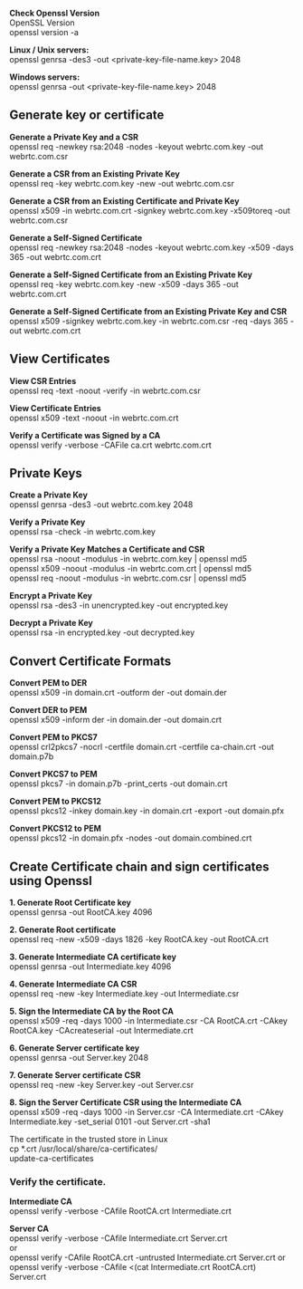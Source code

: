 **Check Openssl Version**  
OpenSSL Version  
openssl version -a
  
  
**Linux / Unix servers:**  
openssl genrsa -des3 -out <private-key-file-name.key> 2048
  
**Windows servers:**  
openssl genrsa -out <private-key-file-name.key>  2048
  
## Generate key or certificate
**Generate a Private Key and a CSR**  
openssl req -newkey rsa:2048 -nodes -keyout webrtc.com.key -out webrtc.com.csr
  
**Generate a CSR from an Existing Private Key**  
openssl req -key webrtc.com.key -new -out webrtc.com.csr
  
**Generate a CSR from an Existing Certificate and Private Key**  
openssl x509 -in webrtc.com.crt -signkey webrtc.com.key -x509toreq -out webrtc.com.csr
  
**Generate a Self-Signed Certificate**  
openssl req -newkey rsa:2048 -nodes -keyout webrtc.com.key -x509 -days 365 -out webrtc.com.crt
  
**Generate a Self-Signed Certificate from an Existing Private Key**  
openssl req -key webrtc.com.key -new -x509 -days 365 -out webrtc.com.crt
  
**Generate a Self-Signed Certificate from an Existing Private Key and CSR**  
openssl x509 -signkey webrtc.com.key -in webrtc.com.csr -req -days 365 -out webrtc.com.crt
  
## View Certificates
**View CSR Entries**  
openssl req -text -noout -verify -in webrtc.com.csr
  
**View Certificate Entries**  
openssl x509 -text -noout -in webrtc.com.crt
  
**Verify a Certificate was Signed by a CA**  
openssl verify -verbose -CAFile ca.crt webrtc.com.crt
  
## Private Keys
**Create a Private Key**  
openssl genrsa -des3 -out webrtc.com.key 2048
  
**Verify a Private Key**  
openssl rsa -check -in webrtc.com.key
  
**Verify a Private Key Matches a Certificate and CSR**  
openssl rsa -noout -modulus -in webrtc.com.key | openssl md5  
openssl x509 -noout -modulus -in webrtc.com.crt | openssl md5  
openssl req -noout -modulus -in webrtc.com.csr | openssl md5  
  
**Encrypt a Private Key**  
openssl rsa -des3 -in unencrypted.key -out encrypted.key
  
**Decrypt a Private Key**  
openssl rsa -in encrypted.key -out decrypted.key
  
## Convert Certificate Formats
**Convert PEM to DER**  
openssl x509 -in domain.crt -outform der -out domain.der
  
**Convert DER to PEM**  
openssl x509 -inform der -in domain.der -out domain.crt
  
**Convert PEM to PKCS7**  
openssl crl2pkcs7 -nocrl -certfile domain.crt -certfile ca-chain.crt -out domain.p7b
  
**Convert PKCS7 to PEM**  
openssl pkcs7 -in domain.p7b -print_certs -out domain.crt
  
**Convert PEM to PKCS12**  
openssl pkcs12 -inkey domain.key -in domain.crt -export -out domain.pfx
  
**Convert PKCS12 to PEM**  
openssl pkcs12 -in domain.pfx -nodes -out domain.combined.crt
  
## Create Certificate chain and sign certificates using Openssl  
**1. Generate Root Certificate key**  
openssl genrsa -out RootCA.key 4096
  
**2. Generate Root certificate**  
openssl req -new -x509 -days 1826 -key RootCA.key -out RootCA.crt
  
**3. Generate Intermediate CA certificate key**  
openssl genrsa -out Intermediate.key 4096
  
**4. Generate Intermediate CA CSR**  
openssl req -new -key Intermediate.key -out Intermediate.csr
  
**5. Sign the Intermediate CA by the Root CA**  
openssl x509 -req -days 1000 -in Intermediate.csr -CA RootCA.crt -CAkey RootCA.key -CAcreateserial -out Intermediate.crt
  
**6. Generate Server certificate key**  
openssl genrsa -out Server.key 2048
  
**7. Generate Server certificate CSR**  
openssl req -new -key Server.key -out Server.csr
  
**8. Sign the Server Certificate CSR using the Intermediate CA**  
openssl x509 -req -days 1000 -in Server.csr -CA Intermediate.crt -CAkey Intermediate.key -set_serial 0101 -out Server.crt -sha1
  
The certificate in the trusted store in Linux  
cp *.crt  /usr/local/share/ca-certificates/  
update-ca-certificates  
  
### Verify the certificate.  
**Intermediate CA**  
openssl verify -verbose -CAfile RootCA.crt Intermediate.crt
  
**Server CA**  
openssl verify -verbose -CAfile Intermediate.crt Server.crt  
or  
openssl verify -CAfile RootCA.crt -untrusted Intermediate.crt Server.crt
or  
openssl verify -verbose -CAfile <(cat Intermediate.crt RootCA.crt) Server.crt
  
